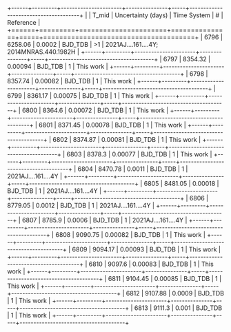 +------+---------+----------------------+---------------+-----+--------------------------------------+
|      |   T_mid |   Uncertainty (days) | Time System   | #   | Reference                            |
+======+=========+======================+===============+=====+======================================+
| 6796 | 6258.06 |              0.0002  | BJD_TDB       | >1  | 2021AJ….161….4Y; 2014MNRAS.440.1982H |
+------+---------+----------------------+---------------+-----+--------------------------------------+
| 6797 | 8354.32 |              0.00094 | BJD_TDB       | 1   | This work                            |
+------+---------+----------------------+---------------+-----+--------------------------------------+
| 6798 | 8357.74 |              0.00082 | BJD_TDB       | 1   | This work                            |
+------+---------+----------------------+---------------+-----+--------------------------------------+
| 6799 | 8361.17 |              0.00075 | BJD_TDB       | 1   | This work                            |
+------+---------+----------------------+---------------+-----+--------------------------------------+
| 6800 | 8364.6  |              0.00072 | BJD_TDB       | 1   | This work                            |
+------+---------+----------------------+---------------+-----+--------------------------------------+
| 6801 | 8371.45 |              0.00078 | BJD_TDB       | 1   | This work                            |
+------+---------+----------------------+---------------+-----+--------------------------------------+
| 6802 | 8374.87 |              0.00081 | BJD_TDB       | 1   | This work                            |
+------+---------+----------------------+---------------+-----+--------------------------------------+
| 6803 | 8378.3  |              0.00077 | BJD_TDB       | 1   | This work                            |
+------+---------+----------------------+---------------+-----+--------------------------------------+
| 6804 | 8470.78 |              0.0011  | BJD_TDB       | 1   | 2021AJ....161....4Y                  |
+------+---------+----------------------+---------------+-----+--------------------------------------+
| 6805 | 8481.05 |              0.00018 | BJD_TDB       | 1   | 2021AJ....161....4Y                  |
+------+---------+----------------------+---------------+-----+--------------------------------------+
| 6806 | 8779.05 |              0.0012  | BJD_TDB       | 1   | 2021AJ....161....4Y                  |
+------+---------+----------------------+---------------+-----+--------------------------------------+
| 6807 | 8785.9  |              0.0006  | BJD_TDB       | 1   | 2021AJ....161....4Y                  |
+------+---------+----------------------+---------------+-----+--------------------------------------+
| 6808 | 9090.75 |              0.00082 | BJD_TDB       | 1   | This work                            |
+------+---------+----------------------+---------------+-----+--------------------------------------+
| 6809 | 9094.17 |              0.00093 | BJD_TDB       | 1   | This work                            |
+------+---------+----------------------+---------------+-----+--------------------------------------+
| 6810 | 9097.6  |              0.00083 | BJD_TDB       | 1   | This work                            |
+------+---------+----------------------+---------------+-----+--------------------------------------+
| 6811 | 9104.45 |              0.00085 | BJD_TDB       | 1   | This work                            |
+------+---------+----------------------+---------------+-----+--------------------------------------+
| 6812 | 9107.88 |              0.0009  | BJD_TDB       | 1   | This work                            |
+------+---------+----------------------+---------------+-----+--------------------------------------+
| 6813 | 9111.3  |              0.001   | BJD_TDB       | 1   | This work                            |
+------+---------+----------------------+---------------+-----+--------------------------------------+